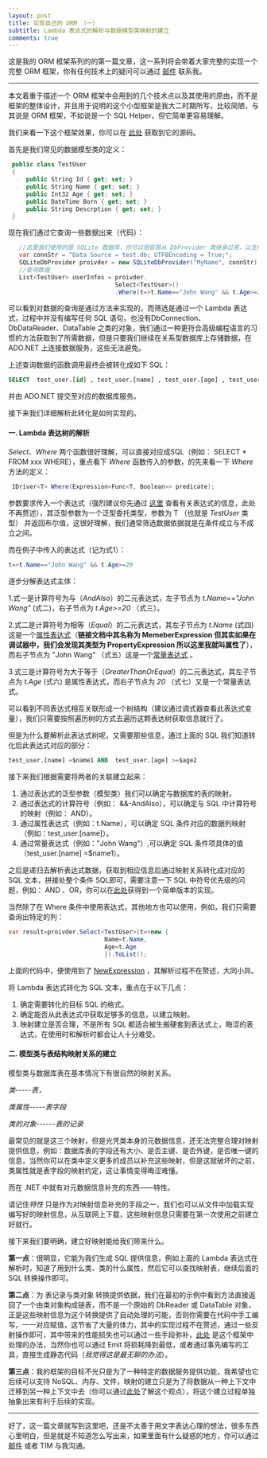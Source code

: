 ```yaml
---
layout: post
title: 实现自己的 ORM （一）
subtitle: Lambda 表达式的解析与数据模型类映射的建立
comments: true
---
```


这是我的 ORM 框架系列的的第一篇文章，这一系列将会带着大家完整的实现一个完整 ORM 框架，你有任何技术上的疑问可以通过 [邮件](mailto:932444208@qq.com) 联系我。

*****

本文着重于描述一个 ORM 框架中会用到的几个技术点以及其使用的原由，而不是框架的整体设计，并且用于说明的这个小型框架是我大二时期所写，比较简陋，与其说是 ORM 框架，不如说是一个 SQL Helper，但它简单更容易理解。

我们来看一下这个框架效果，你可以在 [此处](https://github.com/degagetech/degage-platform-data-model/tree/master/src/Core/Degage.DataModel.Orm.Example) 获取到它的源码。

首先是我们常见的数据模型类的定义：

```c#
 public class TestUser
 {
     public String Id { get; set; }
     public String Name { get; set; }
     public Int32 Age { get; set; }
     public DateTime Born { get; set; }
     public String Descrption { get; set; }
 }
```

现在我们通过它查询一些数据出来（代码）：

```c#
   //这里我们使用的是 SQLite 数据库，你可以很容易从 DbProvider 类继承过来，以支持新的数据库
   var connStr = "Data Source = test.db; UTF8Encoding = True;";
   SQLiteDbProvider proivder = new SQLiteDbProvider("MyName", connStr);
   //查询数据
   List<TestUser> userInfos = proivder.
                              Select<TestUser>()
                              .Where(t=>t.Name=="John Wang" && t.Age>=20).ToList();
```

可以看到对数据的查询是通过方法来实现的，而筛选是通过一个 Lambda 表达式，过程中并没有编写任何 SQL 语句，也没有DbConnection、DbDataReader、DataTable 之类的对象，我们通过一种更符合高级编程语言的习惯的方法获取到了所需数据，但是只要我们继续在关系型数据库上存储数据，在 ADO.NET 上连接数据服务，这些无法避免。

上述查询数据的函数调用最终会被转化成如下 SQL：

```sql
SELECT  test_user.[id] , test_user.[name] , test_user.[age] , test_user.[born] , test_user.[descrption]  FROM test_user  WHERE  ( test_user.[name] =$name1 AND  test_user.[age] >=$age2) 
```

并由 ADO.NET 提交至对应的数据库服务。

接下来我们详细解析此转化是如何实现的。

#### 一. Lambda 表达树的解析

*Select*、*Where*  两个函数很好理解，可以直接对应成SQL（例如： SELECT * FROM xxx WHERE），重点看下 *Where* 函数传入的参数，的先来看一下 *Where* 方法的定义：

```C#
 IDriver<T> Where(Expression<Func<T, Boolean>> predicate);
```

参数要求传入一个表达式（强烈建议你先通过 [这里](https://docs.microsoft.com/en-us/dotnet/csharp/language-reference/language-specification/expressions) 查看有关表达式的信息，此处不再赘述），其泛型参数为一个泛型委托类型，参数为 T （也就是 *TestUser* 类型） 并返回布尔值，这很好理解，我们通常筛选数据依据就是在条件成立与不成立之间。

而在例子中传入的表达式（记为式1）：

```C#
t=>t.Name=="John Wang" && t.Age>=20
```

逐步分解表达式主体：                           

1.式一是计算符号为与（*AndAlso*）的二元表达式，左子节点为 *t.Name=="John Wang"* (式二)，右子节点为 *t.Age>=20* （式三）。

2.式二是计算符号为相等（*Equal*）的二元表达式，其左子节点为 *t.Name* (式四) 这是一个[属性表达式](https://docs.microsoft.com/en-us/dotnet/api/system.linq.expressions.memberexpression?view=netframework-4.8)（**链接文档中其名称为 MemeberExpression 但其实如果在调试器中，我们会发现其类型为 PropertyExpression 所以这里我就叫属性了**），而右子节点为 "John Wang" （式五）这是一个[常量表达式](https://docs.microsoft.com/en-us/dotnet/api/system.linq.expressions.constantexpression?view=netframework-4.8) 。

3.式三是计算符号为大于等于（*GreaterThanOrEqual*）的二元表达式，其左子节点为 *t.Age* (式六) 是属性表达式，而右子节点为 *20* （式七）又是一个常量表达式。

可以看到不同表达式相互关联形成一个树结构（建议通过调式器查看此表达式变量），我们只需要按照遍历树的方式去遍历这颗表达树获取信息就行了。

但是为什么要解析此表达式树呢，又需要那些信息，通过上面的 SQL 我们知道转化后此表达式对应的部分：

```sql
test_user.[name] =$name1 AND  test_user.[age] >=$age2
```

接下来我们根据需要将两者的关联建立起来：

1. 通过表达式的泛型参数（模型类）我们可以确定与数据库的表的映射。
2. 通过表达式的计算符号（例如： &&-AndAlso），可以确定与 SQL 中计算符号的映射（例如： AND）。
3. 通过属性表达式（例如：t.Name），可以确定 SQL 条件对应的数据列映射（例如：test_user.[name]）。
4. 通过常量表达式（例如："John Wang"）,可以确定 SQL 条件项具体的值（test_user.[name] =$name1）。

之后是递归去解析表达式数据，获取到相应信息后通过映射关系转化成对应的 SQL 文本，拼接处整个条件 SQL即可，需要注意一下 SQL 中符号优先级的问题，例如： AND 、OR，你可以在[此处](https://github.com/degagetech/degage-platform-data-model/blob/master/src/Core/Degage.DataModel.Orm/Converter/LambdaToSqlConverter.cs)获得到一个简单版本的实现。

当然除了在 Where 条件中使用表达式，其他地方也可以使用，例如，我们只需要查询出特定的列：

```C#
var result=proivder.Select<TestUser>(t=>new {
                           Name=t.Name,
                           Age=t.Age
                           }).ToList();
```

上面的代码中，便使用到了 [NewExpression](https://docs.microsoft.com/en-us/dotnet/api/system.linq.expressions.newexpression?view=netframework-4.8)  ，其解析过程不在赘述，大同小异。

将 Lambda 表达式转化为 SQL 文本，重点在于以下几点：

1. 确定需要转化的目标 SQL 的格式。
2. 确定能否从此表达式中获取足够多的信息，以建立映射。
3. 映射建立是否合理，不是所有 SQL 都适合被生搬硬套到表达式上，晦涩的表达式，在使用时和解析时都会让人十分难受。

#### 二. 模型类与表结构映射关系的建立

模型类与数据库表在基本情况下有很自然的映射关系。

*类-----表，*

*类属性-----表字段*

*类的对象------表的记录*

最常见的就是这三个映射，但是光凭类本身的元数据信息，还无法完整合理对映射提供信息，例如：数据库表的字段还有大小、是否主键、是否外键，是否唯一键的信息，当然你可以在类中定义更多的成员以补充这些映射，但是这就破坏的之前，类属性就是表字段的映射约定，这让事情变得晦涩难懂。

而在 .NET 中就有对元数据信息补充的东西——特性。

请记住*特性* 只是作为对映射信息补充的手段之一，我们也可以从文件中加载实现编写好的映射信息，从互联网上下载，这些映射信息只需要在第一次使用之前建立好就行。

接下来我们要明确，建立好映射能给我们带来什么。

**第一点**：很明显，它能为我们生成 SQL 提供信息，例如上面的 Lambda 表达式在解析时，知道了用到什么类、类的什么属性，然后它可以查找映射表，继续后面的 SQL 转换操作即可。

**第二点**：为 表记录与类对象 转换提供依据，我们在最初的示例中看到方法直接返回了一个由类对象构成链表，而不是一个原始的 DbReader 或 DataTable 对象，正是这些映射信息为这个转换提供了自动处理的可能，否则你需要在代码中手工编写，一一对应赋值，这节省了大量的体力，其中的实现过程不在赘述，通过一些反射操作即可，其中带来的性能损失也可以通过一些手段弥补，[此处](https://github.com/degagetech/degage-platform-data-model/blob/master/src/Core/Degage.DataModel.Orm/PropertyAccessor.cs) 是这个框架中处理的办法，当然你也可以通过 Emit 将损耗降到最低，或者通过事先编写的工具，直接生成静态代码（*我觉得这是最无聊的办法*）。

**第三点**：我的框架的目标不光只是为了一种特定的数据服务提供功能，我希望也它后续可以支持 NoSQL、内存、文件，映射的建立只是为了将数据从一种上下文中迁移到另一种上下文中去（你可以通过[此处](https://github.com/degagetech/degage-platform-data-model)了解这个观点），将这个建立过程单独抽象出来有利于后续的实现。

------

好了，这一篇文章就写到这里吧，还是不太善于用文字表达心理的想法，很多东西心里明白，但是就是不知道怎么写出来，如果里面有什么疑惑的地方，你可以通过[邮件](mailto:932444208@qq.com) 或者 TIM 与我沟通。

